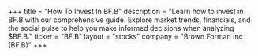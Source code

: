+++
title = "How To Invest In BF.B"
description = "Learn how to invest in BF.B with our comprehensive guide. Explore market trends, financials, and the social pulse to help you make informed decisions when analyzing $BF.B."
ticker = "BF.B"
layout = "stocks"
company = "Brown Forman Inc (BF.B)"
+++

